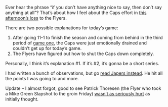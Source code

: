 Ever hear the phrase “if you don’t have anything nice to say, then don’t
say anything at all”? That’s about how I feel about the Caps effort in
[this afternoon’s
loss](http://www2.nhl.com/nhl/app?service=page&page=Recap&gameNumber=132&season=20072008&gameType=3)
to the Flyers.

There are two possible explanations for today’s game:

1.  After going 11-1 to finish the season and coming from behind in the
    third period of [game
    one](http://devhawk.net/2008/04/12/Caps+Win+Game+One+With+A+Three+Goal+Third.aspx),
    the Caps were just emotionally drained and couldn’t get up for
    today’s game.
2.  The Flyers have figured out how to shut the Caps down completely.

Personally, I think it’s explanation \#1. If it’s \#2, it’s gonna be a
short series.

I had written a bunch of observations, but go [read Japers
instead](http://japersrink.blogspot.com/2008/04/game-2-recap-flyers-2-caps-0.html).
He hit all the points I was going to and more.

Update – I almost forgot, good to see Patrick Thoresen (the Flyer who
took a Mike Green Slapshot to the groin Friday) [wasn’t as seriously
hurt](http://sports.espn.go.com/nhl/playoffs2008/news/story?id=3343675)
as initially thought.
